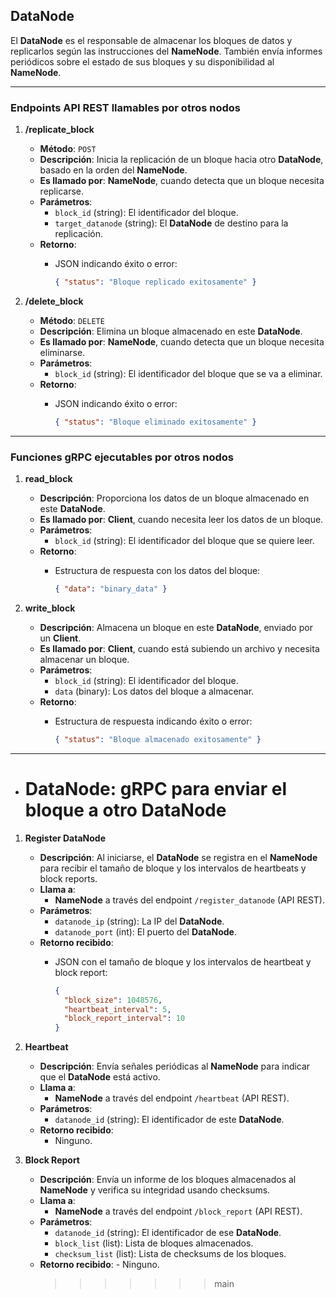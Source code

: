 ## **DataNode**

El **DataNode** es el responsable de almacenar los bloques de datos y replicarlos según las instrucciones del **NameNode**. También envía informes periódicos sobre el estado de sus bloques y su disponibilidad al **NameNode**.

---

### **Endpoints API REST llamables por otros nodos**

1. **/replicate_block**

   - **Método**: `POST`
   - **Descripción**: Inicia la replicación de un bloque hacia otro **DataNode**, basado en la orden del **NameNode**.
   - **Es llamado por**: **NameNode**, cuando detecta que un bloque necesita replicarse.
   - **Parámetros**:
     - `block_id` (string): El identificador del bloque.
     - `target_datanode` (string): El **DataNode** de destino para la replicación.
   - **Retorno**:
     - JSON indicando éxito o error:

       ```json
       { "status": "Bloque replicado exitosamente" }
       ```

2. **/delete_block**
   - **Método**: `DELETE`
   - **Descripción**: Elimina un bloque almacenado en este **DataNode**.
   - **Es llamado por**: **NameNode**, cuando detecta que un bloque necesita eliminarse.
   - **Parámetros**:
     - `block_id` (string): El identificador del bloque que se va a eliminar.
   - **Retorno**:
     - JSON indicando éxito o error:

       ```json
       { "status": "Bloque eliminado exitosamente" }
       ```

---

### **Funciones gRPC ejecutables por otros nodos**

1. **read_block**

   - **Descripción**: Proporciona los datos de un bloque almacenado en este **DataNode**.
   - **Es llamado por**: **Client**, cuando necesita leer los datos de un bloque.
   - **Parámetros**:
     - `block_id` (string): El identificador del bloque que se quiere leer.
   - **Retorno**:
     - Estructura de respuesta con los datos del bloque:

       ```json
       { "data": "binary_data" }
       ```

2. **write_block**
   - **Descripción**: Almacena un bloque en este **DataNode**, enviado por un **Client**.
   - **Es llamado por**: **Client**, cuando está subiendo un archivo y necesita almacenar un bloque.
   - **Parámetros**:
     - `block_id` (string): El identificador del bloque.
     - `data` (binary): Los datos del bloque a almacenar.
   - **Retorno**:
     - Estructura de respuesta indicando éxito o error:

       ```json
       { "status": "Bloque almacenado exitosamente" }
       ```

---

- # **DataNode**: gRPC para enviar el bloque a otro DataNode

1. **Register DataNode**

   - **Descripción**: Al iniciarse, el **DataNode** se registra en el **NameNode** para recibir el tamaño de bloque y los intervalos de heartbeats y block reports.
   - **Llama a**:
     - **NameNode** a través del endpoint `/register_datanode` (API REST).
   - **Parámetros**:
     - `datanode_ip` (string): La IP del **DataNode**.
     - `datanode_port` (int): El puerto del **DataNode**.
   - **Retorno recibido**:
     - JSON con el tamaño de bloque y los intervalos de heartbeat y block report:

       ```json
       {
         "block_size": 1048576,
         "heartbeat_interval": 5,
         "block_report_interval": 10
       }
       ```

2. **Heartbeat**

   - **Descripción**: Envía señales periódicas al **NameNode** para indicar que el **DataNode** está activo.
   - **Llama a**:
     - **NameNode** a través del endpoint `/heartbeat` (API REST).
   - **Parámetros**:
     - `datanode_id` (string): El identificador de este **DataNode**.
   - **Retorno recibido**:
     - Ninguno.

3. **Block Report**
   - **Descripción**: Envía un informe de los bloques almacenados al **NameNode** y verifica su integridad usando checksums.
   - **Llama a**:
     - **NameNode** a través del endpoint `/block_report` (API REST).
   - **Parámetros**:
     - `datanode_id` (string): El identificador de ese **DataNode**.
     - `block_list` (list): Lista de bloques almacenados.
     - `checksum_list` (list): Lista de checksums de los bloques.
   - **Retorno recibido**: - Ninguno.
     > > > > > > > main
